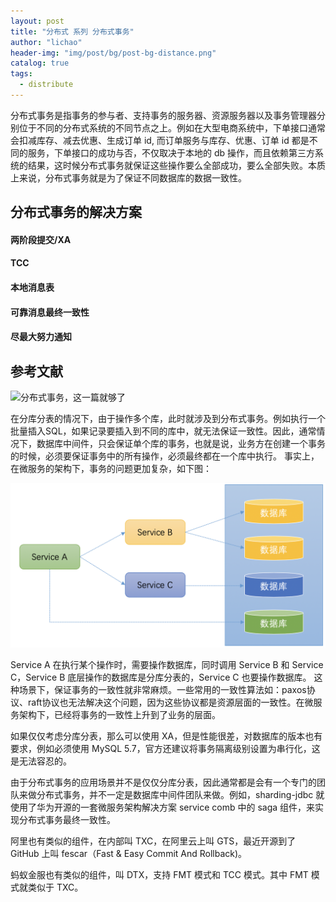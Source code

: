 ```yaml
---
layout: post
title: "分布式 系列 分布式事务"
author: "lichao"
header-img: "img/post/bg/post-bg-distance.png"
catalog: true
tags:
  - distribute
---
```

 
分布式事务是指事务的参与者、支持事务的服务器、资源服务器以及事务管理器分别位于不同的分布式系统的不同节点之上。例如在大型电商系统中，下单接口通常会扣减库存、减去优惠、生成订单 id, 而订单服务与库存、优惠、订单 id 都是不同的服务，下单接口的成功与否，不仅取决于本地的 db 操作，而且依赖第三方系统的结果，这时候分布式事务就保证这些操作要么全部成功，要么全部失败。本质上来说，分布式事务就是为了保证不同数据库的数据一致性。

## 分布式事务的解决方案

#### 两阶段提交/XA
#### TCC
#### 本地消息表
#### 可靠消息最终一致性
#### 尽最大努力通知


## 参考文献


![分布式事务，这一篇就够了](https://xiaomi-info.github.io/2020/01/02/distributed-transaction/)




在分库分表的情况下，由于操作多个库，此时就涉及到分布式事务。例如执行一个批量插入SQL，如果记录要插入到不同的库中，就无法保证一致性。因此，通常情况下，数据库中间件，只会保证单个库的事务，也就是说，业务方在创建一个事务的时候，必须要保证事务中的所有操作，必须最终都在一个库中执行。 事实上，在微服务的架构下，事务的问题更加复杂，如下图： 

![分布式事务示例](/img/distributed/分布式事务示例.png)

Service A 在执行某个操作时，需要操作数据库，同时调用 Service B 和 Service C，Service B 底层操作的数据库是分库分表的，Service C 也要操作数据库。 这种场景下，保证事务的一致性就非常麻烦。一些常用的一致性算法如：paxos协议、raft协议也无法解决这个问题，因为这些协议都是资源层面的一致性。在微服务架构下，已经将事务的一致性上升到了业务的层面。 

如果仅仅考虑分库分表，那么可以使用 XA，但是性能很差，对数据库的版本也有要求，例如必须使用 MySQL 5.7，官方还建议将事务隔离级别设置为串行化，这是无法容忍的。 

由于分布式事务的应用场景并不是仅仅分库分表，因此通常都是会有一个专门的团队来做分布式事务，并不一定是数据库中间件团队来做。例如，sharding-jdbc 就使用了华为开源的一套微服务架构解决方案 service comb 中的 saga 组件，来实现分布式事务最终一致性。 

阿里也有类似的组件，在内部叫 TXC，在阿里云上叫 GTS，最近开源到了 GitHub 上叫 fescar（Fast & Easy Commit And Rollback)。 

蚂蚁金服也有类似的组件，叫 DTX，支持 FMT 模式和 TCC 模式。其中 FMT 模式就类似于 TXC。 